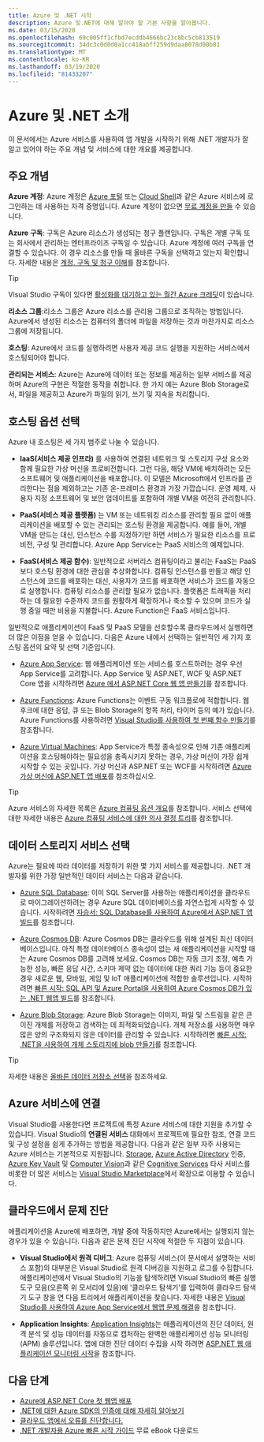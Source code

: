 ```yaml
---
title: Azure 및 .NET 시작
description: Azure 및.NET에 대해 알아야 할 기본 사항을 알아봅니다.
ms.date: 03/15/2020
ms.openlocfilehash: 69c005ff1cfbd7ecddb4666bc23c8bc5cb813519
ms.sourcegitcommit: 34dc3c0d0d0a1cc418abff259d9daa8078d00b81
ms.translationtype: MT
ms.contentlocale: ko-KR
ms.lasthandoff: 03/19/2020
ms.locfileid: "81433207"
---
```

# <a name="introduction-to-azure-and-net"></a>Azure 및 .NET 소개

이 문서에서는 Azure 서비스를 사용하여 앱 개발을 시작하기 위해 .NET 개발자가 잘 알고 있어야 하는 주요 개념 및 서비스에 대한 개요를 제공합니다.

## <a name="key-concepts"></a>주요 개념

**Azure 계정**: Azure 계정은 [Azure 포털](https://portal.azure.com) 또는 [Cloud Shell](https://shell.azure.com)과 같은 Azure 서비스에 로그인하는 데 사용하는 자격 증명입니다. Azure 계정이 없으면 [무료 계정을 만들](https://azure.microsoft.com/free/dotnet/) 수 있습니다.

**Azure 구독**: 구독은 Azure 리소스가 생성되는 청구 플랜입니다. 구독은 개별 구독 또는 회사에서 관리하는 엔터프라이즈 구독일 수 있습니다. Azure 계정에 여러 구독을 연결할 수 있습니다. 이 경우 리소스를 만들 때 올바른 구독을 선택하고 있는지 확인합니다. 자세한 내용은 [계정, 구독 및 청구 이해](https://docs.microsoft.com/azure/guides/developer/azure-developer-guide#understanding-accounts-subscriptions-and-billing)를 참조합니다.

> [!TIP]
> Visual Studio 구독이 있다면 [활성화를 대기하고 있는 월간 Azure 크레딧](https://azure.microsoft.com/pricing/member-offers/credit-for-visual-studio-subscribers/)이 있습니다.

**리소스 그룹**:리소스 그룹은 Azure 리소스를 관리용 그룹으로 조직하는 방법입니다. Azure에서 생성된 리소스는 컴퓨터의 폴더에 파일을 저장하는 것과 마찬가지로 리소스 그룹에 저장됩니다.

**호스팅**: Azure에서 코드를 실행하려면 사용자 제공 코드 실행을 지원하는 서비스에서 호스팅되어야 합니다.

**관리되는 서비스**: Azure는 Azure에 데이터 또는 정보를 제공하는 일부 서비스를 제공하며 Azure의 구현은 적절한 동작을 취합니다. 한 가지 예는 Azure Blob Storage로서, 파일을 제공하고 Azure가 파일의 읽기, 쓰기 및 지속을 처리합니다.

## <a name="choosing-a-hosting-option"></a>호스팅 옵션 선택

Azure 내 호스팅은 세 가지 범주로 나눌 수 있습니다.

* **IaaS(서비스 제공 인프라)** 를 사용하여 연결된 네트워크 및 스토리지 구성 요소와 함께 필요한 가상 머신을 프로비전합니다. 그런 다음, 해당 VM에 배치하려는 모든 소프트웨어 및 애플리케이션을 배포합니다. 이 모델은 Microsoft에서 인프라를 관리한다는 점을 제외하고는 기존 온-프레미스 환경과 가장 가깝습니다. 운영 체제, 사용자 지정 소프트웨어 및 보안 업데이트를 포함하여 개별 VM을 여전히 관리합니다.

* **PaaS(서비스 제공 플랫폼)** 는 VM 또는 네트워킹 리소스를 관리할 필요 없이 애플리케이션을 배포할 수 있는 관리되는 호스팅 환경을 제공합니다. 예를 들어, 개별 VM을 만드는 대신, 인스턴스 수를 지정하기만 하면 서비스가 필요한 리소스를 프로비전, 구성 및 관리합니다. Azure App Service는 PaaS 서비스의 예제입니다.
  
* **FaaS(서비스 제공 함수)**: 일반적으로 서버리스 컴퓨팅이라고 불리는 FaaS는 PaaS보다 호스팅 환경에 대한 관심을 추상화합니다. 컴퓨팅 인스턴스를 만들고 해당 인스턴스에 코드를 배포하는 대신, 사용자가 코드를 배포하면 서비스가 코드를 자동으로 실행합니다. 컴퓨팅 리소스를 관리할 필요가 없습니다. 플랫폼은 트래픽을 처리하는 데 필요한 수준까지 코드를 원활하게 확장하거나 축소할 수 있으며 코드가 실행 중일 때만 비용을 지불합니다. Azure Function은 FaaS 서비스입니다.

일반적으로 애플리케이션이 FaaS 및 PaaS 모델을 선호할수록 클라우드에서 실행하면 더 많은 이점을 얻을 수 있습니다. 다음은 Azure 내에서 선택하는 일반적인 세 가지 호스팅 옵션의 요약 및 선택 기준입니다.

* [Azure App Service](https://docs.microsoft.com/azure/app-service/app-service-value-prop-what-is): 웹 애플리케이션 또는 서비스를 호스트하려는 경우 우선 App Service를 고려합니다. App Service 및 ASP.NET, WCF 및 ASP.NET Core 앱을 시작하려면 [Azure 에서 ASP.NET Core 웹 앱 만들기](https://docs.microsoft.com/azure/app-service/app-service-web-get-started-dotnet)를 참조합니다.

* [Azure Functions](https://docs.microsoft.com/azure/azure-functions/functions-overview): Azure Functions는 이벤트 구동 워크플로에 적합합니다. 웹 후크에 대한 응답, 큐 또는 Blob Storage의 항목 처리, 타이머 등의 예가 있습니다. Azure Functions를 사용하려면 [Visual Studio를 사용하여 첫 번째 함수 만들기](https://docs.microsoft.com/azure/azure-functions/functions-create-your-first-function-visual-studio)를 참조합니다.

* [Azure Virtual Machines](https://docs.microsoft.com/azure/virtual-machines/): App Service가 특정 종속성으로 인해 기존 애플리케이션을 호스팅해야하는 필요성을 충족시키지 못하는 경우, 가상 머신이 가장 쉽게 시작할 수 있는 곳입니다. 가상 머신과 ASP.NET 또는 WCF를 시작하려면 [Azure 가상 머신에 ASP.NET 앱 배포](https://tutorials.visualstudio.com/aspnet-vm/intro)를 참조하십시오.

> [!TIP]
> Azure 서비스의 자세한 목록은 [Azure 컴퓨팅 옵션 개요](https://docs.microsoft.com/azure/architecture/guide/technology-choices/compute-overview#azure-compute-options)를 참조합니다. 서비스 선택에 대한 자세한 내용은 [Azure 컴퓨팅 서비스에 대한 의사 결정 트리](https://docs.microsoft.com/azure/architecture/guide/technology-choices/compute-decision-tree)를 참조합니다.

## <a name="choosing-a-data-storage-service"></a>데이터 스토리지 서비스 선택

Azure는 필요에 따라 데이터를 저장하기 위한 몇 가지 서비스를 제공합니다. .NET 개발자를 위한 가장 일반적인 데이터 서비스는 다음과 같습니다.

* [Azure SQL Database](https://docs.microsoft.com/azure/sql-database/): 이미 SQL Server를 사용하는 애플리케이션을 클라우드로 마이그레이션하려는 경우 Azure SQL 데이터베이스를 자연스럽게 시작할 수 있습니다. 시작하려면 [자습서: SQL Database를 사용하여 Azure에서 ASP.NET 앱 빌드](https://docs.microsoft.com/azure/app-service/app-service-web-tutorial-dotnet-sqldatabase)를 참조합니다.

* [Azure Cosmos DB](https://docs.microsoft.com/azure/cosmos-db/): Azure Cosmos DB는 클라우드를 위해 설계된 최신 데이터베이스입니다. 아직 특정 데이터베이스 종속성이 없는 새 애플리케이션을 시작할 때는 Azure Cosmos DB를 고려해 보세요. Cosmos DB는 자동 크기 조정, 예측 가능한 성능, 빠른 응답 시간, 스키마 제약 없는 데이터에 대한 쿼리 기능 등이 중요한 경우 새로운 웹, 모바일, 게임 및 IoT 애플리케이션에 적합한 솔루션입니다. 시작하려면 [빠른 시작: SQL API 및 Azure Portal을 사용하여 Azure Cosmos DB가 있는 .NET 웹앱 빌드](https://docs.microsoft.com/azure/cosmos-db/create-sql-api-dotnet)를 참조합니다.

* [Azure Blob Storage](https://docs.microsoft.com/azure/storage/): Azure Blob Storage는 이미지, 파일 및 스트림을 같은 큰 이진 개체를 저장하고 검색하는 데 최적화되었습니다. 개체 저장소를 사용하면 매우 많은 양의 구조화되지 않은 데이터를 관리할 수 있습니다. 시작하려면 [빠른 시작: .NET을 사용하여 개체 스토리지에 blob 만들기](https://docs.microsoft.com/azure/storage/blobs/storage-quickstart-blobs-dotnet)를 참조합니다.

> [!TIP]
> 자세한 내용은 [올바른 데이터 저장소 선택](https://docs.microsoft.com/azure/architecture/guide/technology-choices/data-store-overview)을 참조하세요.

## <a name="connecting-to-azure-services"></a>Azure 서비스에 연결

Visual Studio를 사용한다면 프로젝트에 특정 Azure 서비스에 대한 지원을 추가할 수 있습니다. Visual Studio의 **연결된 서비스** 대화에서 프로젝트에 필요한 참조, 연결 코드 및 구성 설정을 쉽게 추가하는 방법을 제공합니다. 다음과 같은 일부 자주 사용되는 Azure 서비스는 기본적으로 지원됩니다. [Storage](/azure/vs-azure-tools-connected-services-storage), [Azure Active Directory](/azure/active-directory/develop/vs-active-directory-add-connected-service) 인증, [Azure Key Vault](/azure/key-vault/vs-key-vault-add-connected-service) 및 [Computer Vision](/azure/cognitive-services/computer-vision/vs-computer-vision-connected-service)과 같은 [Cognitive Services](/azure/cognitive-services/) 타사 서비스를 비롯한 더 많은 서비스는 [Visual Studio Marketplace](https://marketplace.visualstudio.com/search?term=connected%20service&target=VS&category=Tools&vsVersion=&subCategory=All&sortBy=Relevance)에서 확장으로 이용할 수 있습니다.

## <a name="diagnosing-problems-in-the-cloud"></a>클라우드에서 문제 진단
애플리케이션을 Azure에 배포하면, 개발 중에 작동하지만 Azure에서는 실행되지 않는 경우가 있을 수 있습니다. 다음과 같은 문제 진단 시작에 적절한 두 지점이 있습니다.

* **Visual Studio에서 원격 디버그**: Azure 컴퓨팅 서비스(이 문서에서 설명하는 서비스 포함)의 대부분은 Visual Studio로 원격 디버깅을 지원하고 로그를 수집합니다. 애플리케이션에서 Visual Studio의 기능을 탐색하려면 Visual Studio의 빠른 실행 도구 모음(오른쪽 위 모서리에 있음)에 '클라우드 탐색기'를 입력하여 클라우드 탐색기 도구 창을 연 다음 트리에서 애플리케이션을 찾습니다. 자세한 내용은 [Visual Studio를 사용하여 Azure App Service에서 웹앱 문제 해결](https://docs.microsoft.com/azure/app-service/web-sites-dotnet-troubleshoot-visual-studio#remotedebug)을 참조합니다.

* **Application Insights**: [Application Insights](https://docs.microsoft.com/azure/application-insights/)는 애플리케이션의 진단 데이터, 원격 분석 및 성능 데이터를 자동으로 캡처하는 완벽한 애플리케이션 성능 모니터링(APM) 솔루션입니다. 앱에 대한 진단 데이터 수집을 시작 하려면 [ASP.NET 웹 애플리케이션 모니터링 시작](https://docs.microsoft.com/azure/application-insights/quick-monitor-portal)을 참조합니다.

## <a name="next-steps"></a>다음 단계

* [Azure에 ASP.NET Core 첫 웹앱 배포](https://docs.microsoft.com/azure/app-service/app-service-web-get-started-dotnet)
* [.NET에 대한 Azure SDK의 인증에 대해 자세히 알아보기](./sdk/authentication.md)
* [클라우드 앱에서 오류를 진단합니다.](https://blogs.msdn.microsoft.com/webdev/2018/02/07/diagnosing-errors-on-your-cloud-apps)
* [.NET 개발자용 Azure 빠른 시작 가이드](https://www.microsoft.com/net/download/thank-you/azure-quick-start-ebook) 무료 eBook 다운로드

